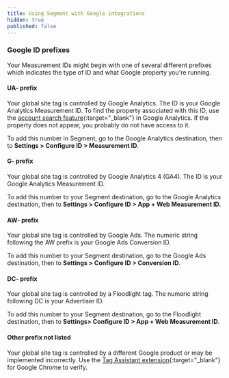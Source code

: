 ```yaml
---
title: Using Segment with Google integrations
hidden: true
published: false
---
```


<!-- LR: 03/03/2021 - this page can serve as the home for the "everything about Google" doc we'd like to have someday -->

### Google ID prefixes

Your Measurement IDs might begin with one of several different prefixes which indicates the type of ID and what Google property you're running.

#### UA- prefix

Your global site tag is controlled by Google Analytics. The ID is your Google Analytics Measurement ID. To find the property associated with this ID, use the [account search feature](https://support.google.com/analytics/answer/6100731){:target="_blank"} in Google Analytics. If the property does not appear, you probably do not have access to it.

To add this number in Segment, go to the Google Analytics destination, then to **Settings > Configure ID > Measurement ID**.

#### G- prefix

Your global site tag is controlled by Google Analytics 4 (GA4). The ID is your Google Analytics Measurement ID.

To add this number to your Segment destination, go to the Google Analytics destination, then to **Settings > Configure ID >  App + Web Measurement ID.**


#### AW- prefix

Your global site tag is controlled by Google Ads. The numeric string following the AW prefix is your Google Ads Conversion ID.

To add this number to your Segment destination, go to the Google Ads destination, then to **Settings > Configure ID > Conversion ID**.

#### DC- prefix

Your global site tag is controlled by a Floodlight tag. The numeric string following DC is your Advertiser ID.

To add this number to your Segment destination, go to the Floodlight destination, then to **Settings> Configure ID > App + Web Measurement ID**.

#### Other prefix not listed

Your global site tag is controlled by a different Google product or may be implemented incorrectly. Use the [Tag Assistant extension](https://support.google.com/tagassistant/answer/2947093){:target="_blank"} for Google Chrome to verify.

